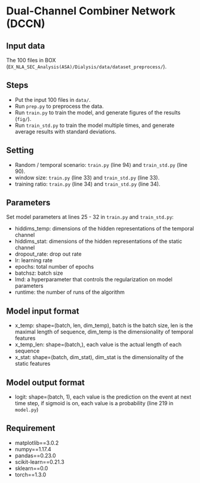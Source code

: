 # Dual-Channel Combiner Network (DCCN)

## Input data
The 100 files in BOX (``EX_NLA_SEC_Analysis(ASA)/Dialysis/data/dataset_preprocess/``).

## Steps
* Put the input 100 files in ``data/``.
* Run ``prep.py`` to preprocess the data.
* Run ``train.py`` to train the model, and generate figures of the results (``fig/``).
* Run ``train_std.py`` to train the model multiple times, and generate average results with standard deviations.

## Setting
* Random / temporal scenario: ``train.py`` (line 94) and ``train_std.py`` (line 90).
* window size: ``train.py`` (line 33) and ``train_std.py`` (line 33).
* training ratio: ``train.py`` (line 34) and ``train_std.py`` (line 34).

## Parameters
Set model parameters at lines 25 - 32 in ``train.py`` and ``train_std.py``:
* hiddims_temp: dimensions of the hidden representations of the temporal channel
* hiddims_stat: dimensions of the hidden representations of the static channel
* dropout_rate: drop out rate
* lr: learning rate
* epochs: total number of epochs
* batchsz: batch size
* lmd: a hyperparameter that controls the regularization on model parameters
* runtime: the number of runs of the algorithm

## Model input format
* x_temp: shape=(batch, len, dim_temp), batch is the batch size, len is the maximal length of sequence, dim_temp is the dimensionality of temporal features
* x_temp_len: shape=(batch,), each value is the actual length of each sequence
* x_stat: shape=(batch, dim_stat), dim_stat is the dimensionality of the static features

## Model output format
* logit: shape=(batch, 1), each value is the prediction on the event at next time step, if sigmoid is on, each value is a probability (line 219 in ``model.py``)

## Requirement
* matplotlib==3.0.2
* numpy==1.17.4
* pandas==0.23.0
* scikit-learn==0.21.3
* sklearn==0.0
* torch==1.3.0
